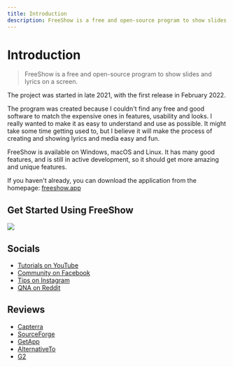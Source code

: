 ```yaml
---
title: Introduction
description: FreeShow is a free and open-source program to show slides and lyrics on a screen.
---
```


# Introduction

> FreeShow is a free and open-source program to show slides and lyrics on a screen.

The project was started in late 2021, with the first release in February 2022.

The program was created because I couldn't find any free and good software to match the expensive ones in features, usability and looks. I really wanted to make it as easy to understand and use as possible. It might take some time getting used to, but I believe it will make the process of creating and showing lyrics and media easy and fun.

FreeShow is available on Windows, macOS and Linux. It has many good features, and is still in active development, so it should get more amazing and unique features.

If you haven't already, you can download the application from the homepage: [freeshow.app](https://freeshow.app)

## Get Started Using FreeShow

[![](https://markdown-videos.vercel.app/youtube/9_1lUNcrU1w)](https://youtu.be/9_1lUNcrU1w)

## Socials

-   [Tutorials on YouTube](https://youtube.com/@freeshowapp)
-   [Community on Facebook](https://facebook.com/groups/freeshowapp)
-   [Tips on Instagram](https://instagram.com/freeshowapp)
-   [QNA on Reddit](https://reddit.com/r/freeshowapp)

<!-- ## Other links

- [Source code on GitHub](https://github.com/ChurchApps/FreeShow)
- [FreeShow on Snapcraft](https://snapcraft.io/freeshow) -->

## Reviews

-   [Capterra](https://www.capterra.com/p/251606/FreeShow/)
-   [SourceForge](https://sourceforge.net/software/product/FreeShow/)
-   [GetApp](https://www.getapp.com/nonprofit-software/a/freeshow/)
-   [AlternativeTo](https://alternativeto.net/software/freeshow/about/)
-   [G2](https://www.g2.com/products/freeshow/reviews)
<!-- - [Software Advice](https://www.softwareadvice.com/church-presentation/freeshow-profile/reviews/)
-   [Slashdot](https://slashdot.org/software/p/FreeShow/)
-   [Softpedia](https://www.softpedia.com/get/Office-tools/Other-Office-Tools/FreeShow.shtml) -->
